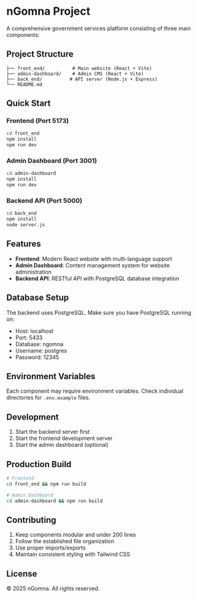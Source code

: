 # nGomna Project

A comprehensive government services platform consisting of three main components:

## Project Structure

```
├── front_end/          # Main website (React + Vite)
├── admin-dashboard/    # Admin CMS (React + Vite)
├── back_end/          # API server (Node.js + Express)
└── README.md
```

## Quick Start

### Frontend (Port 5173)
```bash
cd front_end
npm install
npm run dev
```

### Admin Dashboard (Port 3001)
```bash
cd admin-dashboard
npm install
npm run dev
```

### Backend API (Port 5000)
```bash
cd back_end
npm install
node server.js
```

## Features

- **Frontend**: Modern React website with multi-language support
- **Admin Dashboard**: Content management system for website administration
- **Backend API**: RESTful API with PostgreSQL database integration

## Database Setup

The backend uses PostgreSQL. Make sure you have PostgreSQL running on:
- Host: localhost
- Port: 5433
- Database: ngomna
- Username: postgres
- Password: 12345

## Environment Variables

Each component may require environment variables. Check individual directories for `.env.example` files.

## Development

1. Start the backend server first
2. Start the frontend development server
3. Start the admin dashboard (optional)

## Production Build

```bash
# Frontend
cd front_end && npm run build

# Admin Dashboard
cd admin-dashboard && npm run build
```

## Contributing

1. Keep components modular and under 200 lines
2. Follow the established file organization
3. Use proper imports/exports
4. Maintain consistent styling with Tailwind CSS

## License

© 2025 nGomna. All rights reserved.